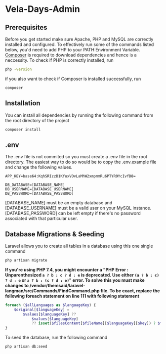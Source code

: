 # Vela-Days-Admin

## Prerequisites
Before you get started make sure Apache, PHP and MySQL are correctly installed and configured. To effectively run some of the commands listed below, you'd need to add PHP to your PATH Environment Variable. [Composer](https://getcomposer.org/download/) is required to download dependencies and hence is a neccessity.
To check if PHP is correctly installed, run
```sh
php -version
```
if you also want to check if Composer is installed successfully, run
```sh
composer
```

## Installation
You can install all dependencies by running the following command from the root directory of the project
```sh
composer install
```

## .env
The .env file is not commited so you must create a .env file in the root directory. The easiest way to do so would be to copy the .env.example file and change the following values.
```
APP_KEY=base64:KqhSRIzzD1KfuxVOvLaMhW2xmpmmRu6PTYR9YcIvfD8=

DB_DATABASE=[DATABASE_NAME]
DB_USERNAME=[DATABASE_USERNAME]
DB_PASSWORD=[DATABASE_PASSWORD]
```
[DATABASE_NAME] must be an empty database and [DATABASE_USERNAME] must be a valid user on your MySQL instance. [DATABASE_PASSWORD] can be left empty if there's no password associated with that particular user.   

## Database Migrations & Seeding
Laravel allows you to create all tables in a database using this one single command
```sh
php artisan migrate
```
**If you're using PHP 7.4, you might encounter a "PHP Error : Unparenthesized `a ? b : c ? d : e` is deprecated. Use either `(a ? b : c) ? d : e` or `a ? b : (c ? d : e)`" error. To solve this you must make changes to /vendor/themsaid/laravel-langman/src/Commands/FindCommand.php file. To be exact, replace the following foreach statement on line 111 with following statement**
```php
foreach ($allLanguages as $languageKey) {
    $original[$languageKey] =
        $values[$languageKey] ??
            $values[$languageKey]
            ?? isset($filesContent[$fileName][$languageKey][$key]) ? $filesContent[$fileName][$languageKey][$key] : '';
}
```
To seed the database, run the following command
```sh
php artisan db:seed
```
